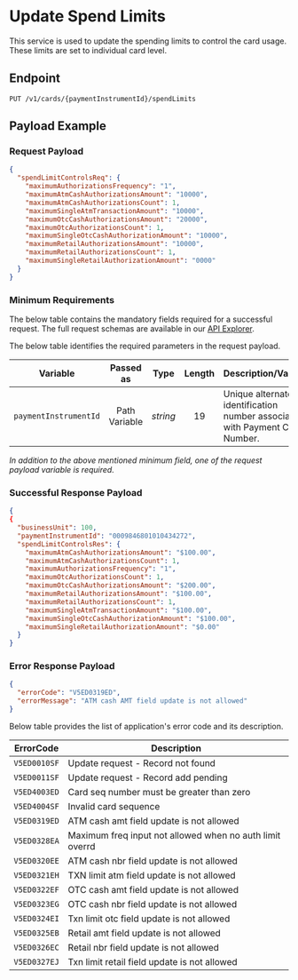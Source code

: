 # Update Spend Limits 

This service is used to update the spending limits to control the card usage. These limits are set to individual card level.

## Endpoint

`PUT /v1/cards/{paymentInstrumentId}/spendLimits`

## Payload Example

### Request Payload

```json
{
  "spendLimitControlsReq": {
    "maximumAuthorizationsFrequency": "1",
    "maximumAtmCashAuthorizationsAmount": "10000",
    "maximumAtmCashAuthorizationsCount": 1,
    "maximumSingleAtmTransactionAmount": "10000",
    "maximumOtcCashAuthorizationsAmount": "20000",
    "maximumOtcAuthorizationsCount": 1,
    "maximumSingleOtcCashAuthorizationAmount": "10000",
    "maximumRetailAuthorizationsAmount": "10000",
    "maximumRetailAuthorizationsCount": 1,
    "maximumSingleRetailAuthorizationAmount": "0000"
  }
}
```

### Minimum Requirements

The below table contains the mandatory fields required for a successful request. The full request schemas are available in our [API Explorer](../api/?type=put&path=/v1/cards/{paymentInstrumentId}/spendLimits).

The below table identifies the required parameters in the request payload.

| Variable | Passed as | Type | Length | Description/Values |
| -------- | :-------: | :--: | :------------: | ------------------ |
| `paymentInstrumentId` | Path Variable | *string* | 19 | Unique alternate identification number associated with Payment Card Number. |

*In addition to the above mentioned minimum field, one of the request payload variable is required.*

### Successful Response Payload

```json
{
{
  "businessUnit": 100,
  "paymentInstrumentId": "0009846801010434272",
  "spendLimitControlsRes": {
    "maximumAtmCashAuthorizationsAmount": "$100.00",
    "maximumAtmCashAuthorizationsCount": 1,
    "maximumAuthorizationsFrequency": "1",
    "maximumOtcAuthorizationsCount": 1,
    "maximumOtcCashAuthorizationsAmount": "$200.00",
    "maximumRetailAuthorizationsAmount": "$100.00",
    "maximumRetailAuthorizationsCount": 1,
    "maximumSingleAtmTransactionAmount": "$100.00",
    "maximumSingleOtcCashAuthorizationAmount": "$100.00",
    "maximumSingleRetailAuthorizationAmount": "$0.00"
  }
}
```

### Error Response Payload

```json
{
  "errorCode": "V5ED0319ED",
  "errorMessage": "ATM cash AMT field update is not allowed"  
}
```

Below table provides the list of application's error code and its description.

| ErrorCode |  Description |
| --------  | ------------------ |
|`V5ED0010SF` | Update request - Record not found |
|`V5ED0011SF` | Update request - Record add pending |
|`V5ED4003ED` | Card seq number must be greater than zero |
|`V5ED4004SF` | Invalid card sequence |
|`V5ED0319ED` | ATM cash amt field update is not allowed |
|`V5ED0328EA` | Maximum freq input not allowed when no auth limit overrd |
|`V5ED0320EE` | ATM cash nbr field update is not allowed |
|`V5ED0321EH` | TXN limit atm field update is not allowed |
|`V5ED0322EF` | OTC cash amt field update is not allowed |  
|`V5ED0323EG` | OTC cash nbr field update is not allowed |
|`V5ED0324EI` | Txn limit otc field update is not allowed |
|`V5ED0325EB` | Retail amt field update is not allowed |
|`V5ED0326EC` | Retail nbr field update is not allowed |
|`V5ED0327EJ` | Txn limit retail field update is not allowed | 